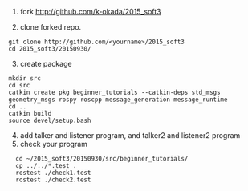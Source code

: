 1. fork http://github.com/k-okada/2015_soft3

2. clone forked repo.
  ```
  git clone http://github.com/<yourname>/2015_soft3
  cd 2015_soft3/20150930/
  ```

3. create package
  ```
  mkdir src
  cd src
  catkin create pkg beginner_tutorials --catkin-deps std_msgs geometry_msgs rospy roscpp message_generation message_runtime
  cd ..
  catkin build 
  source devel/setup.bash
  ```

4. add talker and listener program, and talker2 and listener2 program
5. check your program
  
  ```
    cd ~/2015_soft3/20150930/src/beginner_tutorials/
    cp ../../*.test .
    rostest ./check1.test
    rostest ./check2.test
  ```